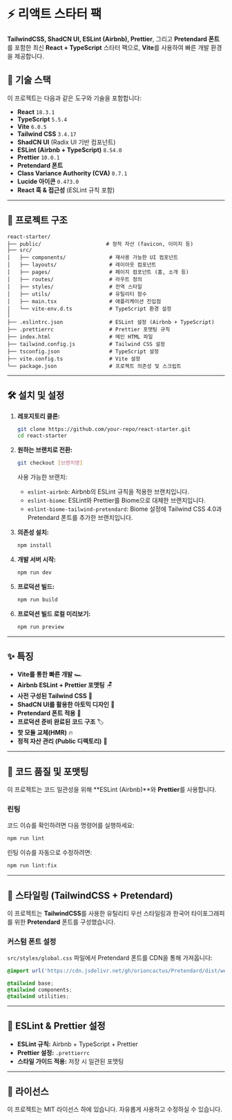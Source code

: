# ⚡️ 리액트 스타터 팩

**TailwindCSS, ShadCN UI, ESLint (Airbnb), Prettier**, 그리고 **Pretendard 폰트**를 포함한 최신 **React + TypeScript** 스타터 팩으로, **Vite**를 사용하여 빠른 개발 환경을 제공합니다.

## 🚀 기술 스택

이 프로젝트는 다음과 같은 도구와 기술을 포함합니다:

- **React** `18.3.1`
- **TypeScript** `5.5.4`
- **Vite** `6.0.5`
- **Tailwind CSS** `3.4.17`
- **ShadCN UI** (Radix UI 기반 컴포넌트)
- **ESLint (Airbnb + TypeScript)** `8.54.0`
- **Prettier** `10.0.1`
- **Pretendard 폰트**
- **Class Variance Authority (CVA)** `0.7.1`
- **Lucide 아이콘** `0.473.0`
- **React 훅 & 접근성** (ESLint 규칙 포함)

---

## 💂️ 프로젝트 구조

```
react-starter/
├── public/                     # 정적 자산 (favicon, 이미지 등)
├── src/                         
│   ├── components/              # 재사용 가능한 UI 컴포넌트
│   ├── layouts/                 # 레이아웃 컴포넌트
│   ├── pages/                   # 페이지 컴포넌트 (홈, 소개 등)
│   ├── routes/                  # 라우트 정의
│   ├── styles/                  # 전역 스타일
│   ├── utils/                   # 유틸리티 함수
│   ├── main.tsx                 # 애플리케이션 진입점
│   └── vite-env.d.ts            # TypeScript 환경 설정
│
├── .eslintrc.json               # ESLint 설정 (Airbnb + TypeScript)
├── .prettierrc                  # Prettier 포맷팅 규칙
├── index.html                   # 메인 HTML 파일
├── tailwind.config.js           # Tailwind CSS 설정
├── tsconfig.json                # TypeScript 설정
├── vite.config.ts               # Vite 설정
└── package.json                 # 프로젝트 의존성 및 스크립트
```

---

## 🛠️ 설치 및 설정

1. **레포지토리 클론:**
   ```bash
   git clone https://github.com/your-repo/react-starter.git
   cd react-starter
   ```

2. **원하는 브랜치로 전환:**
   ```bash
   git checkout [브랜치명]
   ```

   사용 가능한 브랜치:
   - `eslint-airbnb`: Airbnb의 ESLint 규칙을 적용한 브랜치입니다.
   - `eslint-biome`: ESLint와 Prettier를 Biome으로 대체한 브랜치입니다.
   - `eslint-biome-tailwind-pretendard`: Biome 설정에 Tailwind CSS 4.0과 Pretendard 폰트를 추가한 브랜치입니다.

3. **의존성 설치:**
   ```bash
   npm install
   ```

4. **개발 서버 시작:**
   ```bash
   npm run dev
   ```

5. **프로덕션 빌드:**
   ```bash
   npm run build
   ```

6. **프로덕션 빌드 로컬 미리보기:**
   ```bash
   npm run preview
   ```

---

## ✨ 특징

- **Vite를 통한 빠른 개발** 🏎️
- **Airbnb ESLint + Prettier 포맷팅** 🪑
- **사전 구성된 Tailwind CSS** 💨
- **ShadCN UI를 활용한 아토믹 디자인** 🎨
- **Pretendard 폰트 적용** 📝
- **프로덕션 준비 완료된 코드 구조** 🏷️
- **핫 모듈 교체(HMR)** 🔥
- **정적 자산 관리 (Public 디렉토리)** 📂

---

## 🧩 코드 품질 및 포맷팅

이 프로젝트는 코드 일관성을 위해 **ESLint (Airbnb)**와 **Prettier**를 사용합니다.

### 린팅

코드 이슈를 확인하려면 다음 명령어를 실행하세요:

```bash
npm run lint
```

린팅 이슈를 자동으로 수정하려면:

```bash
npm run lint:fix
```

---

## 🌟 스타일링 (TailwindCSS + Pretendard)

이 프로젝트는 **TailwindCSS**를 사용한 유틸리티 우선 스타일링과 한국어 타이포그래피를 위한 **Pretendard** 폰트를 구성했습니다.

### 커스텀 폰트 설정

`src/styles/global.css` 파일에서 Pretendard 폰트를 CDN을 통해 가져옵니다:

```css
@import url('https://cdn.jsdelivr.net/gh/orioncactus/Pretendard/dist/web/static/pretendard.css');

@tailwind base;
@tailwind components;
@tailwind utilities;
```

---

## 📜 ESLint & Prettier 설정

- **ESLint 규칙:** Airbnb + TypeScript + Prettier
- **Prettier 설정:** `.prettierrc`
- **스타일 가이드 적용:** 저장 시 일관된 포맷팅

---

## 💁 라이선스

이 프로젝트는 MIT 라이선스 하에 있습니다. 자유롭게 사용하고 수정하실 수 있습니다.

